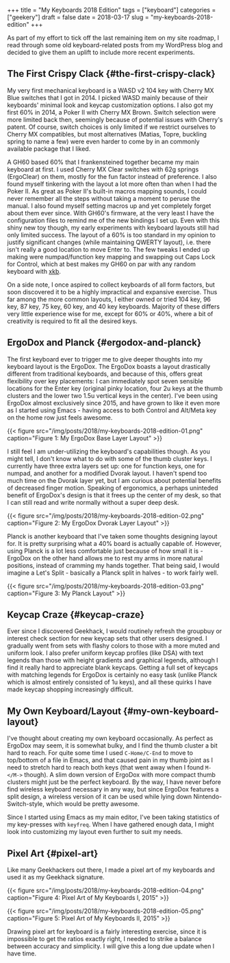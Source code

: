 +++
title = "My Keyboards 2018 Edition"
tags = ["keyboard"]
categories = ["geekery"]
draft = false
date = 2018-03-17
slug = "my-keyboards-2018-edition"
+++

As part of my effort to tick off the last remaining item on my site roadmap, I read through some old keyboard-related posts from my WordPress blog and decided to give them an uplift to include more recent experiments.


## The First Crispy Clack {#the-first-crispy-clack}

My very first mechanical keyboard is a WASD v2 104 key with Cherry MX Blue switches that I got in 2014. I picked WASD mainly because of their keyboards' minimal look and keycap customization options. I also got my first 60% in 2014, a Poker II with Cherry MX Brown. Switch selection were more limited back then, seemingly because of potential issues with Cherry's patent. Of course, switch choices is only limited if we restrict ourselves to Cherry MX compatibles, but most alternatives (Matias, Topre, buckling spring to name a few) were even harder to come by in an commonly available package that I liked.

A GH60 based 60% that I frankensteined together became my main keyboard at first. I used Cherry MX Clear switches with 62g springs (ErgoClear) on them, mostly for the fun factor instead of preference. I also found myself tinkering with the layout a lot more often than when I had the Poker II. As great as Poker II's built-in macros mapping sounds, I could never remember all the steps without taking a moment to peruse the manual. I also found myself setting macros up and yet completely forget about them ever since. With GH60's firmware, at the very least I have the configuration files to remind me of the new bindings I set up. Even with this shiny new toy though, my early experiments with keyboard layouts still had only limited success. The layout of a 60% is too standard in my opinion to justify significant changes (while maintaining QWERTY layout), i.e. there isn't really a good location to move Enter to. The few tweaks I ended up making were numpad/function key mapping and swapping out Caps Lock for Control, which at best makes my GH60 on par with any random keyboard with [xkb](https://www.x.org/wiki/XKB/).

On a side note, I once aspired to collect keyboards of all form factors, but soon discovered it to be a highly impractical and expansive exercise. Thus far among the more common layouts, I either owned or tried 104 key, 96 key, 87 key, 75 key, 60 key, and 40 key keyboards. Majority of these differs very little experience wise for me, except for 60% or 40%, where a bit of creativity is required to fit all the desired keys.


## ErgoDox and Planck {#ergodox-and-planck}

The first keyboard ever to trigger me to give deeper thoughts into my keyboard layout is the ErgoDox. The ErgoDox boasts a layout drastically different from traditional keyboards, and because of this, offers great flexibility over key placements: I can immediately spot seven sensible locations for the Enter key (original pinky location, four 2u keys at the thumb clusters and the lower two 1.5u vertical keys in the center). I've been using ErgoDox almost exclusively since 2015, and have grown to like it even more as I started using Emacs - having access to both Control and Alt/Meta key on the home row just feels awesome.

<a id="orgc287ab7"></a>

{{< figure src="/img/posts/2018/my-keyboards-2018-edition-01.png" caption="Figure 1: My ErgoDox Base Layer Layout" >}}

I still feel I am under-utilizing the keyboard's capabilities though. As you might tell, I don't know what to do with some of the thumb cluster keys. I currently have three extra layers set up: one for function keys, one for numpad, and another for a modified Dvorak layout. I haven't spend too much time on the Dvorak layer yet, but I am curious about potential benefits of decreased finger motion. Speaking of ergonomics, a perhaps uninteded benefit of ErgoDox's design is that it frees up the center of my desk, so that I can still read and write normally without a super deep desk.

<a id="orgf7713cd"></a>

{{< figure src="/img/posts/2018/my-keyboards-2018-edition-02.png" caption="Figure 2: My ErgoDox Dvorak Layer Layout" >}}

Planck is another keyboard that I've taken some thoughts designing layout for. It is pretty surprising what a 40% board is actually capable of. However, using Planck is a lot less comfortable just because of how small it is - ErgoDox on the other hand allows me to rest my arms in more natural positions, instead of cramming my hands together. That being said, I would imagine a Let's Split - basically a Planck split in halves - to work fairly well.

<a id="org5efbac2"></a>

{{< figure src="/img/posts/2018/my-keyboards-2018-edition-03.png" caption="Figure 3: My Planck Layout" >}}


## Keycap Craze {#keycap-craze}

Ever since I discovered Geekhack, I would routinely refresh the groupbuy or interest check section for new keycap sets that other users designed. I gradually went from sets with flashy colors to those with a more muted and uniform look. I also prefer uniform keycap profiles (like DSA) with text legends than those with height gradients and graphical legends, although I find it really hard to appreciate blank keycaps. Getting a full set of keycaps with matching legends for ErgoDox is certainly no easy task (unlike Planck which is almost entirely consisted of 1u keys), and all these quirks I have made keycap shopping increasingly difficult.


## My Own Keyboard/Layout {#my-own-keyboard-layout}

I've thought about creating my own keyboard occasionally. As perfect as ErgoDox may seem, it is somewhat bulky, and I find the thumb cluster a bit hard to reach. For quite some time I used `C-Home/C-End` to move to top/bottom of a file in Emacs, and that caused pain in my thumb joint as I need to stretch hard to reach both keys (that went away when I found `M-</M->` though). A slim down version of ErgoDox with more compact thumb clusters might just be the perfect keyboard. By the way, I have never before find wireless keyboard necessary in any way, but since ErgoDox features a split design, a wireless version of it can be used while lying down Nintendo-Switch-style, which would be pretty awesome.

Since I started using Emacs as my main editor, I've been taking statistics of my key-presses with `keyfreq`. When I have gathered enough data, I might look into customizing my layout even further to suit my needs.


## Pixel Art {#pixel-art}

Like many Geekhackers out there, I made a pixel art of my keyboards and used it as my Geekhack signature.

<a id="org3e173d2"></a>

{{< figure src="/img/posts/2018/my-keyboards-2018-edition-04.png" caption="Figure 4: Pixel Art of My Keyboards I, 2015" >}}

<a id="org886d5c0"></a>

{{< figure src="/img/posts/2018/my-keyboards-2018-edition-05.png" caption="Figure 5: Pixel Art of My Keyboards II, 2015" >}}

Drawing pixel art for keyboard is a fairly interesting exercise, since it is impossible to get the ratios exactly right, I needed to strike a balance between accuracy and simplicity. I will give this a long due update when I have time.
